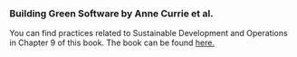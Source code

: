 ### Building Green Software by Anne Currie et al. 

You can find practices related to Sustainable Development and Operations in Chapter 9 of this book. The book can be found [here.](https://www.oreilly.com/library/view/building-green-software/9781098150617/) 
